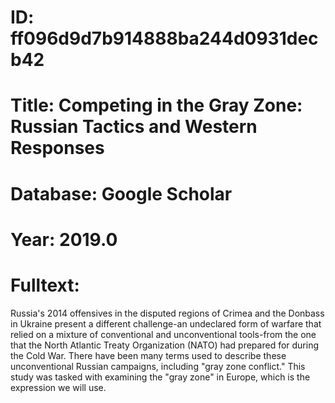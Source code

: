 # ID: ff096d9d7b914888ba244d0931decb42
# Title: Competing in the Gray Zone: Russian Tactics and Western Responses
# Database: Google Scholar
# Year: 2019.0
# Fulltext:
Russia's 2014 offensives in the disputed regions of Crimea and the Donbass in Ukraine present a different challenge-an undeclared form of warfare that relied on a mixture of conventional and unconventional tools-from the one that the North Atlantic Treaty Organization (NATO) had prepared for during the Cold War.
There have been many terms used to describe these unconventional Russian campaigns, including "gray zone conflict."
This study was tasked with examining the "gray zone" in Europe, which is the expression we will use.